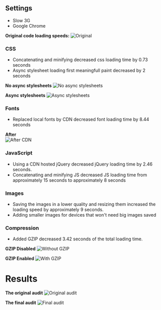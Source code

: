 ## Settings
- Slow 3G
- Google Chrome

**Original code loading speeds:**
![Original](https://d.pr/i/JPnHzN+ "Original")

### CSS
- Concatenating and minifying decreased css loading time by 0.73 seconds
- Async stylesheet loading first meaningfull paint decreased by 2 seconds

**No async stylesheets**
![No async stylesheets](https://d.pr/i/MJHlPp+ "No async stylesheets")

**Async stylesheets**
![Async stylesheets](https://d.pr/i/qyDE6n+ "Async stylesheets")   

### Fonts
- Replaced local fonts by CDN decreased font loading time by 8.44 seconds 

**After**  
![After CDN](https://d.pr/i/UvPLBw+ "After CDN")

### JavaScript
- Using a CDN hosted jQuery decreased jQuery loading time by 2.46 seconds.
- Concatenating and minifying JS decreased JS loading time from approximately 15 seconds to approximately 8 seconds

### Images
- Saving the images in a lower quality and resizing them increased the loading speed by approximately 9 seconds.
- Adding smaller images for devices that won't need big images saved

### Compression
- Added GZIP decreased 3.42 seconds of the total loading time.

**GZIP Disabled**
![Without GZIP](https://d.pr/i/YPAG0T+ "Without GZIP")

**GZIP Enabled**
![With GZIP](https://d.pr/i/auSotc+ "With GZIP")


# Results

**The original audit**
![Original audit](https://d.pr/i/ZzSTbz+ "Original audit")

**The final audit**
![Final audit](https://d.pr/i/gfdAej+ "Final audit")